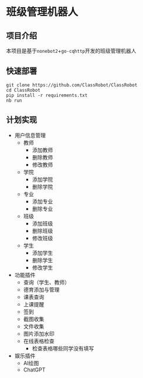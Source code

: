 # 班级管理机器人

## 项目介绍

本项目是基于`nonebot2`+`go-cqhttp`开发的班级管理机器人

## 快速部署

```shell
git clone https://github.com/ClassRobot/ClassRobot
cd ClassRobot
pip install -r requirements.txt
nb run
```

## 计划实现

- 用户信息管理
  - 教师
    - 添加教师
    - 删除教师
    - 修改教师
  - 学院
    - 添加学院
    - 删除学院
  - 专业
    - 添加专业
    - 删除专业
  - 班级
    - 添加班级
    - 删除班级
    - 修改班级
  - 学生
    - 添加学生
    - 删除学生
    - 修改学生
- 功能插件
  - 查询（学生、教师）
  - 德育添加与管理
  - 课表查询
  - 上课提醒
  - 签到
  - 截图收集
  - 文件收集
  - 图片添加水印
  - 在线表格检查
    - 检查表格哪些同学没有填写
- 娱乐插件
  - AI绘图
  - ChatGPT
